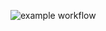 ![example workflow](https://github.com/adambaranec/adambaranec.github.io/actions/workflows/main.yml/badge.svg)
